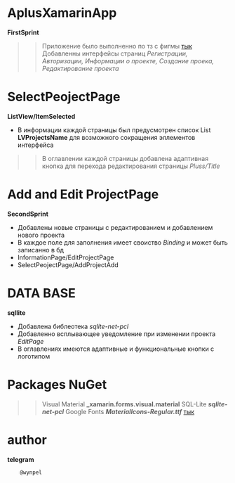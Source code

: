 AplusXamarinApp
===========
**FirstSprint**
> >Приложение было выполненно по тз с фигмы [тык](https://www.figma.com/file/gYUrlGMMYLt883DxAlqstC/projects?node-id=650%3A176)
> >Добавленны интерфейсы страниц _Регистрации, Авторизации, Информации о проекте, Создание проека, Редактирование проекта_

SelectPeojectPage
===========
**ListView/ItemSelected**
- В информации каждой страницы был предусмотрен список List **LVProjectsName** для возможного сокращения эллементов интерфейса
> > В оглавлении каждой страницы добавлена адаптивная кнопка для перехода редактирования страницы _Pluss/Title_

Add and Edit ProjectPage
===========
**SecondSprint**
- Добавлены новые страницы с редактированием и добавлением нового проекта 
- В каждое поле для заполнения имеет своиство *Binding* и может быть записанно в бд
- InformationPage/EditProjectPage 
- SelectPeojectPage/AddProjectAdd

DATA BASE
===========
**sqllite**
- Добавлена библеотека _sqlite-net-pcl_ 
- Добавленно всплывающее уведомление при изменении проекта _EditPage_
- В оглавлениях имеются адаптивные и функциональные кнопки с логотипом

Packages NuGet
===========
> > Visual Material  **_xamarin.forms.visual.material** 
> > SQL-Lite **_sqlite-net-pcl_** 
> > Google Fonts  **_MaterialIcons-Regular.ttf_** 
[тык](https://github.com/google/material-design-icons/blob/master/font/MaterialIcons-Regular.ttf)

author
===========
**telegram**
```
    @wynpel 
```
